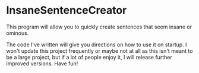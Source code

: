 # InsaneSentenceCreator
This program will allow you to quickly create sentences that seem insane or ominous.

The code I've written will give you directions on how to use it on startup. I won't update this project frequently or maybe not at all as this isn't meant to be a large project, but if a lot of people enjoy it, I will release further improved versions. Have fun!
